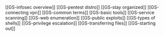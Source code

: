 [[GS-infosec overview]]
[[GS-pentest distro]]
[[GS-stay organized]]
[[GS-connecting vpn]]
[[GS-common terms]]
[[GS-basic tools]]
[[GS-service scanning]]
[[GS-web enumeration]]
[[GS-public exploits]]
[[GS-types of shells]]
[[GS-privilege escalation]]
[[GS-transferring files]]
[[GS-starting out]]






